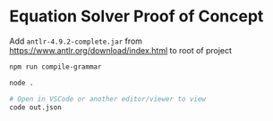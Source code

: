 # Equation Solver Proof of Concept

Add `antlr-4.9.2-complete.jar` from https://www.antlr.org/download/index.html to root of project

```bash
npm run compile-grammar

node .

# Open in VSCode or another editor/viewer to view
code out.json
```
